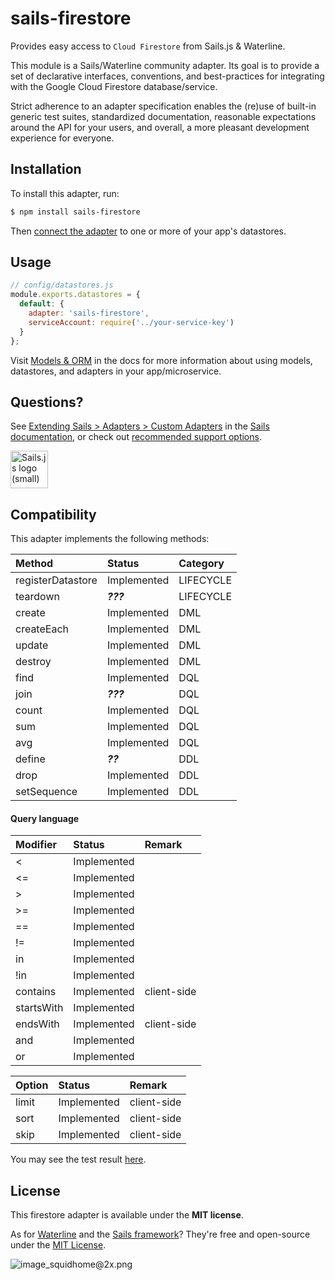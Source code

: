 # sails-firestore

Provides easy access to `Cloud Firestore` from Sails.js & Waterline.

This module is a Sails/Waterline community adapter.  Its goal is to provide a set of declarative interfaces, conventions, and best-practices for integrating with the Google Cloud Firestore database/service.

Strict adherence to an adapter specification enables the (re)use of built-in generic test suites, standardized documentation, reasonable expectations around the API for your users, and overall, a more pleasant development experience for everyone.


## Installation

To install this adapter, run:

```sh
$ npm install sails-firestore
```

Then [connect the adapter](https://sailsjs.com/documentation/reference/configuration/sails-config-datastores) to one or more of your app's datastores.

## Usage


```js
// config/datastores.js
module.exports.datastores = {
  default: {
    adapter: 'sails-firestore',
    serviceAccount: require('../your-service-key')
  }
};

```

Visit [Models & ORM](https://sailsjs.com/docs/concepts/models-and-orm) in the docs for more information about using models, datastores, and adapters in your app/microservice.

## Questions?

See [Extending Sails > Adapters > Custom Adapters](https://sailsjs.com/documentation/concepts/extending-sails/adapters/custom-adapters) in the [Sails documentation](https://sailsjs.com/documentation), or check out [recommended support options](https://sailsjs.com/support).

<a href="https://sailsjs.com" target="_blank" title="Node.js framework for building realtime APIs."><img src="https://github-camo.global.ssl.fastly.net/9e49073459ed4e0e2687b80eaf515d87b0da4a6b/687474703a2f2f62616c64657264617368792e6769746875622e696f2f7361696c732f696d616765732f6c6f676f2e706e67" width=60 alt="Sails.js logo (small)"/></a>


## Compatibility

This adapter implements the following methods:

| Method               | Status      | Category      |
|:---------------------|:------------|:--------------|
| registerDatastore    | Implemented | LIFECYCLE     |
| teardown             | _**???**_   | LIFECYCLE     |
| create               | Implemented | DML           |
| createEach           | Implemented | DML           |
| update               | Implemented | DML           |
| destroy              | Implemented | DML           |
| find                 | Implemented | DQL           |
| join                 | _**???**_   | DQL           |
| count                | Implemented | DQL           |
| sum                  | Implemented | DQL           |
| avg                  | Implemented | DQL           |
| define               | _**??**_    | DDL           |
| drop                 | Implemented | DDL           |
| setSequence          | Implemented | DDL           |

#### Query language

| Modifier  | Status      | Remark      |
|:----------|:------------|:------------|
| <         | Implemented |             |
| <=        | Implemented |             |
| >         | Implemented |             |
| >=        | Implemented |             |
| ==        | Implemented |             |
| !=        | Implemented |             |
| in        | Implemented |             |
| !in       | Implemented |             |
| contains  | Implemented | client-side |
| startsWith| Implemented |             |
| endsWith  | Implemented | client-side |
| and       | Implemented |             |
| or        | Implemented |             |

| Option    | Status      | Remark      |
|:----------|:------------|:------------|
| limit     | Implemented | client-side |
| sort      | Implemented | client-side |
| skip      | Implemented | client-side |

You may see the test result [here](https://gist.github.com/hkbu-kennycheng/1977ec355d8b20fe1bcd092feaba356a).

## License

This firestore adapter is available under the **MIT license**.

As for [Waterline](http://waterlinejs.org) and the [Sails framework](https://sailsjs.com)?  They're free and open-source under the [MIT License](https://sailsjs.com/license).


![image_squidhome@2x.png](http://i.imgur.com/RIvu9.png)
